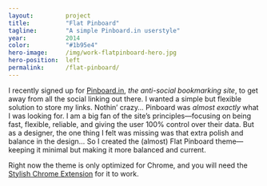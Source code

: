 ```yaml
---
layout:         project
title:          "Flat Pinboard"
tagline:        "A simple Pinboard.in userstyle"
year:           2014
color:          "#1b95e4"
hero-image:     /img/work-flatpinboard-hero.jpg
hero-position:  left
permalink:      /flat-pinboard/
---
```


I recently signed up for [Pinboard.in], *the anti-social bookmarking site*, to get away from all the social linking out there. I wanted a simple but flexible solution to store my links. Nothin’ crazy… Pinboard was *almost exactly* what I was looking for. I am a big fan of the site’s principles—focusing on being fast, flexible, reliable, and giving the user 100% control over their data. But as a designer, the one thing I felt was missing was that extra polish and balance in the design… So I created the (almost) Flat Pinboard theme—keeping it minimal but making it more balanced and current.

Right now the theme is only optimized for Chrome, and you will need the [Stylish Chrome Extension] for it to work.

[Pinboard.in]: https://pinboard.in/
[Stylish Chrome Extension]: https://chrome.google.com/webstore/detail/stylish/fjnbnpbmkenffdnngjfgmeleoegfcffe